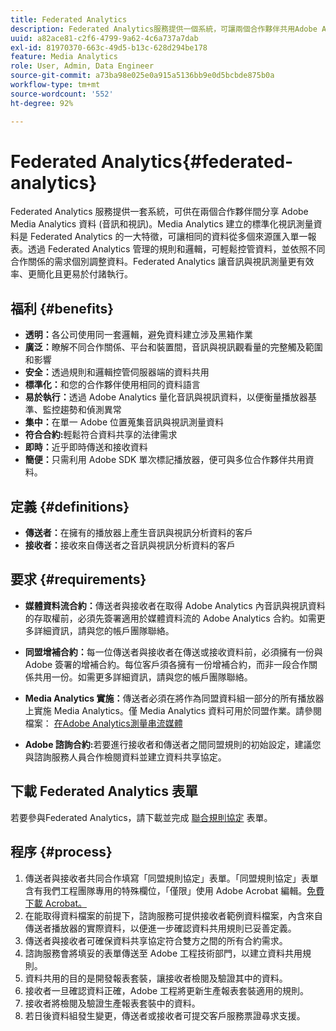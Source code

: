```yaml
---
title: Federated Analytics
description: Federated Analytics服務提供一個系統，可讓兩個合作夥伴共用Adobe Analytics以串流媒體資料。
uuid: a82ace81-c2f6-4799-9a62-4c6a737a7dab
exl-id: 81970370-663c-49d5-b13c-628d294be178
feature: Media Analytics
role: User, Admin, Data Engineer
source-git-commit: a73ba98e025e0a915a5136bb9e0d5bcbde875b0a
workflow-type: tm+mt
source-wordcount: '552'
ht-degree: 92%

---
```


# Federated Analytics{#federated-analytics}

Federated Analytics 服務提供一套系統，可供在兩個合作夥伴間分享 Adobe Media Analytics 資料 (音訊和視訊)。Media Analytics 建立的標準化視訊測量資料是 Federated Analytics 的一大特徵，可讓相同的資料從多個來源匯入單一報表。透過 Federated Analytics 管理的規則和邏輯，可輕鬆控管資料，並依照不同合作關係的需求個別調整資料。Federated Analytics 讓音訊與視訊測量更有效率、更簡化且更易於付諸執行。

## 福利 {#benefits}

* **透明：**&#x200B;各公司使用同一套邏輯，避免資料建立涉及黑箱作業
* **廣泛：**&#x200B;瞭解不同合作關係、平台和裝置間，音訊與視訊觀看量的完整觸及範圍和影響
* **安全：**&#x200B;透過規則和邏輯控管伺服器端的資料共用
* **標準化：**&#x200B;和您的合作夥伴使用相同的資料語言
* **易於執行：**&#x200B;透過 Adobe Analytics 量化音訊與視訊資料，以便衡量播放器基準、監控趨勢和偵測異常
* **集中：**&#x200B;在單一 Adobe 位置蒐集音訊與視訊測量資料
* **符合合約:**&#x200B;輕鬆符合資料共享的法律需求
* **即時：**&#x200B;近乎即時傳送和接收資料
* **簡便：**&#x200B;只需利用 Adobe SDK 單次標記播放器，便可與多位合作夥伴共用資料。

## 定義 {#definitions}

* **傳送者：**&#x200B;在擁有的播放器上產生音訊與視訊分析資料的客戶
* **接收者：**&#x200B;接收來自傳送者之音訊與視訊分析資料的客戶

## 要求 {#requirements}

* **媒體資料流合約：**&#x200B;傳送者與接收者在取得 Adobe Analytics 內音訊與視訊資料的存取權前，必須先簽署適用於媒體資料流的 Adobe Analytics 合約。如需更多詳細資訊，請與您的帳戶團隊聯絡。
* **同盟增補合約：**&#x200B;每一位傳送者與接收者在傳送或接收資料前，必須擁有一份與 Adobe 簽署的增補合約。每位客戶須各擁有一份增補合約，而非一段合作關係共用一份。如需更多詳細資訊，請與您的帳戶團隊聯絡。

* **Media Analytics 實施：**&#x200B;傳送者必須在將作為同盟資料組一部分的所有播放器上實施 Media Analytics。僅 Media Analytics 資料可用於同盟作業。請參閱檔案： [在Adobe Analytics測量串流媒體](/help/media-overview.md)

* **Adobe 諮詢合約:**&#x200B;若要進行接收者和傳送者之間同盟規則的初始設定，建議您與諮詢服務人員合作檢閱資料並建立資料共享協定。

## 下載 Federated Analytics 表單

若要參與Federated Analytics，請下載並完成 [聯合規則協定](assets/federated_analytics_form.pdf) 表單。

## 程序 {#process}

1. 傳送者與接收者共同合作填寫「同盟規則協定」表單。「同盟規則協定」表單含有我們工程團隊專用的特殊欄位，「僅限」使用 Adobe Acrobat 編輯。[免費下載 Acrobat。](https://get.adobe.com/reader/)
1. 在能取得資料檔案的前提下，諮詢服務可提供接收者範例資料檔案，內含來自傳送者播放器的實際資料，以便進一步確認資料共用規則已妥善定義。
1. 傳送者與接收者可確保資料共享協定符合雙方之間的所有合約需求。
1. 諮詢服務會將填妥的表單傳送至 Adobe 工程技術部門，以建立資料共用規則。
1. 資料共用的目的是開發報表套裝，讓接收者檢閱及驗證其中的資料。
1. 接收者一旦確認資料正確，Adobe 工程將更新生產報表套裝適用的規則。
1. 接收者將檢閱及驗證生產報表套裝中的資料。
1. 若日後資料組發生變更，傳送者或接收者可提交客戶服務票證尋求支援。
